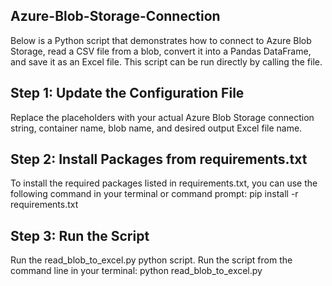 ## Azure-Blob-Storage-Connection
Below is a Python script that demonstrates how to connect to Azure Blob Storage, read a CSV file from a blob, convert it into a Pandas DataFrame, and save it as an Excel file. This script can be run directly by calling the file.


## Step 1: Update the Configuration File
Replace the placeholders with your actual Azure Blob Storage connection string, container name, blob name, and desired output Excel file name.

## Step 2: Install Packages from requirements.txt
To install the required packages listed in requirements.txt, you can use the following command in your terminal or command prompt:
pip install -r requirements.txt

## Step 3: Run the Script
Run the read_blob_to_excel.py python script. Run the script from the command line in your terminal: python read_blob_to_excel.py

